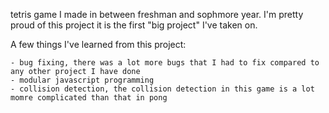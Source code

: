 tetris game I made in between freshman and sophmore year. I'm pretty proud of this project it is the first
"big project" I've taken on.

A few things I've learned from this project:

    - bug fixing, there was a lot more bugs that I had to fix compared to any other project I have done
    - modular javascript programming
    - collision detection, the collision detection in this game is a lot momre complicated than that in pong